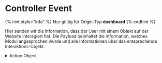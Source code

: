 # Controller Event

{% hint style="info" %}
Nur gültig für Origin-Typ **dashboard**
{% endhint %}

Hier senden wir die Information, dass der User mit einem Objekt auf der Website interagiert hat. Die Payload beinhaltet die Information, welches Modul angesprochen wurde und alle Informationen über das entsprechende Interaktions-Objekt.

<details>

<summary>Action Object</summary>

{% code fullWidth="true" %}
```json
{
    "ID": "PF2PB_CONTROLLER_EVENT",
    "DATA": {
        "module": {
            "id": "studio3_template"
        },
        "interaction": {
            "type": "button",
            "name": "Einschalten",
            "color": "danger",
            "id": "54I7A0U1n0j7F4Y"
        }
    }
}
```
{% endcode %}

</details>

